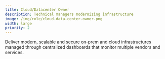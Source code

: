 ```yaml
---
title: Cloud/Datacenter Owner
description: Technical managers modernizing infrastructure
image: /img/role/cloud-data-center-owner.png
width: large
priority: 2
---
```

Deliver modern, scalable and secure on-prem and cloud infrastructures managed through centralized dashboards that monitor multiple vendors and services.